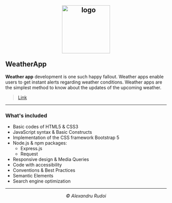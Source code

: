 ## <p align="center"><a href="https://vast-brushlands-94595.herokuapp.com/"><img src="https://i.ibb.co/1Z5vk08/logo.png" alt="logo" width="150px" border="0"></a></p>WeatherApp

**Weather app** development is one such happy fallout. Weather apps enable users to get instant alerts regarding weather conditions. Weather apps are the simplest method to know about the updates of the upcoming weather.

> <p><a href="https://damp-wave-91569.herokuapp.com/">Link</a></p>

---

### What's included

+ Basic codes of HTML5 & CSS3
+ JavaScript syntax & Basic Constructs
+ Implementation of the CSS framework Bootstrap 5
+ Node.js & npm packages:
  * Express.js
  * Request
+ Responsive design & Media Queries
+ Code with accessibility
+ Conventions & Best Practices
+ Semantic Elements
+ Search engine optimization

---

<p align="center"><em>&copy; Alexandru Rudoi</em></p>
